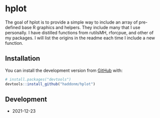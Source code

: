 
<!-- README.md is generated from README.Rmd. Please edit that file -->

# hplot

<!-- badges: start -->
<!-- badges: end -->

The goal of hplot is to provide a simple way to include an array of
pre-defined base R graphics and helpers. They include many that I use
personally. I have distilled functions from rutilsMH, rforcpue, and
other of my packages. I will list the origins in the readme each time I
include a new function.

## Installation

You can install the development version from
[GitHub](https://github.com/) with:

``` r
# install.packages("devtools")
devtools::install_github("haddonm/hplot")
```

## Development

-   2021-12-23
